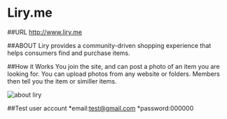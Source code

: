 Liry.me
====

##URL
  <http://www.liry.me>

##ABOUT
  Liry provides a community-driven shopping experience that helps consumers find and purchase items. 

##How it Works
  You join the site, and can post a photo of an item you are looking for.
  You can upload photos from any website or folders.
  Members then tell you the item or similler items.

![about liry](http://www.liry.me//img/screenshot_about_liry.png)


##Test user account
*email:test@gmail.com
*password:000000

